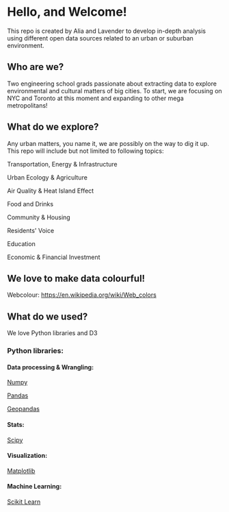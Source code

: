 # Hello, and Welcome!
This repo is created by Alia and Lavender to develop in-depth analysis using different open data sources related to an urban or suburban environment.

## Who are we?
Two engineering school grads passionate about extracting data to explore environmental and cultural matters of big cities. 
To start, we are focusing on NYC and Toronto at this moment and expanding to other mega metropolitans!

## What do we explore?
Any urban matters, you name it, we are possibly on the way to dig it up. This repo will include but not limited to following topics:

Transportation, Energy & Infrastructure

Urban Ecology & Agriculture

Air Quality & Heat Island Effect

Food and Drinks

Community & Housing

Residents' Voice

Education

Economic & Financial Investment

## We love to make data colourful!
Webcolour: https://en.wikipedia.org/wiki/Web_colors

## What do we used?
We love Python libraries and D3

### Python libraries:
#### Data processing & Wrangling:
[Numpy](https://numpy.org/)

[Pandas](https://pandas.pydata.org/)

[Geopandas](http://geopandas.org/)

#### Stats:
[Scipy](https://www.scipy.org/)

#### Visualization: 
[Matplotlib](https://matplotlib.org/)

#### Machine Learning:
[Scikit Learn](https://scikit-learn.org/stable/)

